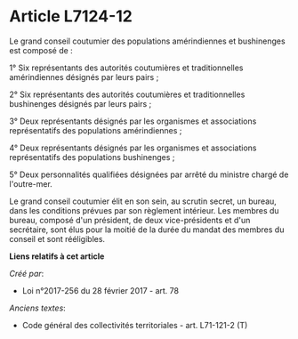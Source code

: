 # Article L7124-12

Le grand conseil coutumier des populations amérindiennes et bushinenges est composé de :

1° Six représentants des autorités coutumières et traditionnelles amérindiennes désignés par leurs pairs ;

2° Six représentants des autorités coutumières et traditionnelles bushinenges désignés par leurs pairs ;

3° Deux représentants désignés par les organismes et associations représentatifs des populations amérindiennes ;

4° Deux représentants désignés par les organismes et associations représentatifs des populations bushinenges ;

5° Deux personnalités qualifiées désignées par arrêté du ministre chargé de l'outre-mer.

Le grand conseil coutumier élit en son sein, au scrutin secret, un bureau, dans les conditions prévues par son règlement
intérieur. Les membres du bureau, composé d'un président, de deux vice-présidents et d'un secrétaire, sont élus pour la
moitié de la durée du mandat des membres du conseil et sont rééligibles.

**Liens relatifs à cet article**

_Créé par_:

  - Loi n°2017-256 du 28 février 2017 - art. 78

_Anciens textes_:

  - Code général des collectivités territoriales - art. L71-121-2 (T)
